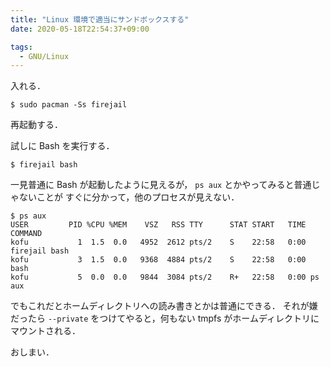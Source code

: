 ```yaml
---
title: "Linux 環境で適当にサンドボックスする"
date: 2020-05-18T22:54:37+09:00

tags:
  - GNU/Linux
---
```


入れる．

```shell
$ sudo pacman -Ss firejail
```

再起動する．

試しに Bash を実行する．

```shell
$ firejail bash
```

一見普通に Bash が起動したように見えるが， `ps aux` とかやってみると普通じゃないことが
すぐに分かって，他のプロセスが見えない．

```shell
$ ps aux
USER         PID %CPU %MEM    VSZ   RSS TTY      STAT START   TIME COMMAND
kofu           1  1.5  0.0   4952  2612 pts/2    S    22:58   0:00 firejail bash
kofu           3  1.5  0.0   9368  4884 pts/2    S    22:58   0:00 bash
kofu           5  0.0  0.0   9844  3084 pts/2    R+   22:58   0:00 ps aux
```

でもこれだとホームディレクトリへの読み書きとかは普通にできる．
それが嫌だったら `--private` をつけてやると，何もない tmpfs がホームディレクトリにマウントされる．

おしまい．
